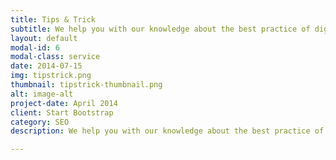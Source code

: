 ```yaml
---
title: Tips & Trick
subtitle: We help you with our knowledge about the best practice of digital marketing
layout: default
modal-id: 6
modal-class: service
date: 2014-07-15
img: tipstrick.png
thumbnail: tipstrick-thumbnail.png
alt: image-alt
project-date: April 2014
client: Start Bootstrap
category: SEO
description: We help you with our knowledge about the best practice of digital marketing, through consultation, public workshop and inhouse training from basic to advanced.

---
```

